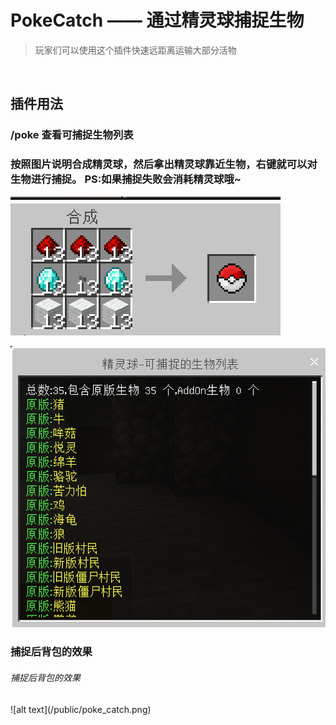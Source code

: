 # PokeCatch —— 通过精灵球捕捉生物

> 玩家们可以使用这个插件快速远距离运输大部分活物

​

## 插件用法

### /poke 查看可捕捉生物列表
### 按照图片说明合成精灵球，然后拿出精灵球靠近生物，右键就可以对生物进行捕捉。 PS:如果捕捉失败会消耗精灵球哦~

![alt text](/public/poke1.png)

![alt text](/public/poke_list1.png)

### 捕捉后背包的效果
<h6>捕捉后背包的效果</h6>
![alt text](/public/poke_catch.png)
